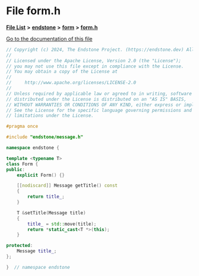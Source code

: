 

# File form.h

[**File List**](files.md) **>** [**endstone**](dir_6cf277b678674f97c7a2b6b3b2447b33.md) **>** [**form**](dir_0fd3b458603af3963ebb9c312a9238ec.md) **>** [**form.h**](form_8h.md)

[Go to the documentation of this file](form_8h.md)


```C++
// Copyright (c) 2024, The Endstone Project. (https://endstone.dev) All Rights Reserved.
//
// Licensed under the Apache License, Version 2.0 (the "License");
// you may not use this file except in compliance with the License.
// You may obtain a copy of the License at
//
//     http://www.apache.org/licenses/LICENSE-2.0
//
// Unless required by applicable law or agreed to in writing, software
// distributed under the License is distributed on an "AS IS" BASIS,
// WITHOUT WARRANTIES OR CONDITIONS OF ANY KIND, either express or implied.
// See the License for the specific language governing permissions and
// limitations under the License.

#pragma once

#include "endstone/message.h"

namespace endstone {

template <typename T>
class Form {
public:
    explicit Form() {}

    [[nodiscard]] Message getTitle() const
    {
        return title_;
    }

    T &setTitle(Message title)
    {
        title_ = std::move(title);
        return *static_cast<T *>(this);
    }

protected:
    Message title_;
};

}  // namespace endstone
```


